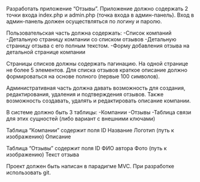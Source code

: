 
Разработать приложение “Отзывы”. Приложение должно содержать 2 точки входа index.php и admin.php (точка входа в админ-панель). Вход в админ-панель должен осуществляться по логину и паролю.

Пользовательская часть должна содержать:
-Список компаний
-Детальную страницу компании со списком отзывов
-Детальную страницу отзыва с его полным текстом.
-Форму добавления отзыва на детальной странице компании

Страницы списков должны содержать пагинацию. На одной странице не более 5 элементов. 
Для списка отзывов краткое описание должно формироваться на основе полного (первые 100 символов).

Административная часть должна давать возможность для создания, редактирования, удаления и подтверждения отзывов. Также возможность создавать, удалять и редактировать описание компании.

В системе должно быть 3 таблицы: 
-Компании
-Отзывы
-Таблица связи для этих сущностей (либо вариант с внешними ключами)

Таблица “Компании” содержит поля
ID
Название
Логотип (путь к изображению)
Описание

Таблица “Отзывы” содержит поля
ID
ФИО автора
Фото (путь к изображению)
Текст отзыва

Проект должен быть написан в парадигме MVC. При разработке использовать git.
